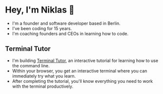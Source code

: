 # Hey, I'm Niklas 👋

* I'm a founder and software developer based in Berlin.
* I've been coding for 15 years.
* I'm coaching founders and CEOs in learning how to code.

## Terminal Tutor

* I'm building [Terminal Tutor](https://www.terminaltutor.com), an interactive tutorial for learning how to use the command line.
* Within your browser, you get an interactive terminal where you can immediately try what you learn.
* After completing the tutorial, you'll know everything you need to work with the terminal productively.

<!--
**nikwen/nikwen** is a ✨ _special_ ✨ repository because its `README.md` (this file) appears on your GitHub profile.

Here are some ideas to get you started:

- 🔭 I’m currently working on ...
- 🌱 I’m currently learning ...
- 👯 I’m looking to collaborate on ...
- 🤔 I’m looking for help with ...
- 💬 Ask me about ...
- 📫 How to reach me: ...
- 😄 Pronouns: ...
- ⚡ Fun fact: ...
-->
